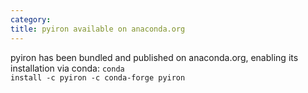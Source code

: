 ```yaml
---
category:
title: pyiron available on anaconda.org
---
```

pyiron has been bundled and published on anaconda.org, enabling its installation via conda:
<code class="prettyprint lang-bash">conda install -c pyiron -c conda-forge pyiron</code>